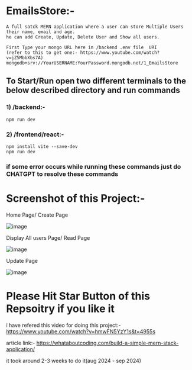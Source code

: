 # EmailsStore:-
    A full satck MERN application where a user can store Multiple Users their name, email and age.
    he can add Create, Update, Delete User and Show all users. 

    First Type your mongo URL here in /backend .env file  URI
    (refer to this to get one:- https://www.youtube.com/watch?v=jZ5MbbXbs7A)
    mongodb+srv://YourUSERNAME:YourPassword.mongodb.net/1_EmailsStore

## To Start/Run open two different terminals to the below described directory and run commands 
### 1) /backend:-   
    npm run dev 
    
### 2) /frontend/react:-
    npm install vite --save-dev
    npm run dev
    
### if some error occurs while running these commands just do CHATGPT to resolve these commands

##

# Screenshot of this Project:- 

Home Page/ Create Page

![image](https://github.com/user-attachments/assets/b5a159ac-f896-4cd0-bb9a-a446266d3bf7)

Display All users Page/ Read Page

![image](https://github.com/user-attachments/assets/e8bf608d-e09a-4804-8bd2-4d436ed4b003)

Update Page

![image](https://github.com/user-attachments/assets/d800113b-1508-4134-b310-408e4d83b779)


# Please Hit Star Button of this Repsoitry if you like it

i have refered this video for doing this project:- https://www.youtube.com/watch?v=hmwFN5YzY1s&t=4955s

article link:- https://whataboutcoding.com/build-a-simple-mern-stack-application/

it took around 2-3 weeks to do it(aug 2024 - sep 2024)



